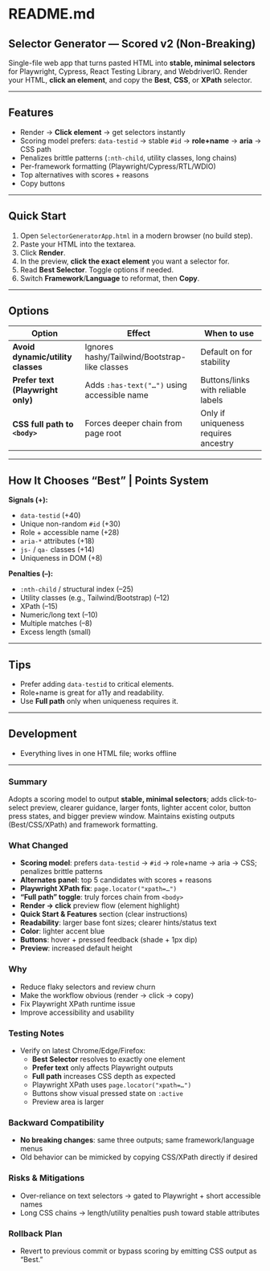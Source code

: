 # README.md

## Selector Generator — Scored v2 (Non-Breaking)

Single-file web app that turns pasted HTML into **stable, minimal selectors** for Playwright, Cypress, React Testing Library, and WebdriverIO. Render your HTML, **click an element**, and copy the **Best**, **CSS**, or **XPath** selector.

---

## Features
- Render → **Click element** → get selectors instantly
- Scoring model prefers: `data-testid` → stable `#id` → **role+name** → **aria** → CSS path
- Penalizes brittle patterns (`:nth-child`, utility classes, long chains)
- Per-framework formatting (Playwright/Cypress/RTL/WDIO)
- Top alternatives with scores + reasons
- Copy buttons

---

## Quick Start
1. Open `SelectorGeneratorApp.html` in a modern browser (no build step).
2. Paste your HTML into the textarea.
3. Click **Render**.
4. In the preview, **click the exact element** you want a selector for.
5. Read **Best Selector**. Toggle options if needed.
6. Switch **Framework**/**Language** to reformat, then **Copy**.

---

## Options

| Option | Effect | When to use |
|---|---|---|
| **Avoid dynamic/utility classes** | Ignores hashy/Tailwind/Bootstrap-like classes | Default on for stability |
| **Prefer text (Playwright only)** | Adds `:has-text("…")` using accessible name | Buttons/links with reliable labels |
| **CSS full path to `<body>`** | Forces deeper chain from page root | Only if uniqueness requires ancestry |

---

## How It Chooses “Best” | Points System

**Signals (+):**
- `data-testid` (+40)
- Unique non-random `#id` (+30)
- Role + accessible name (+28)
- `aria-*` attributes (+18)
- `js-` / `qa-` classes (+14)
- Uniqueness in DOM (+8)

**Penalties (–):**
- `:nth-child` / structural index (–25)
- Utility classes (e.g., Tailwind/Bootstrap) (–12)
- XPath (–15)
- Numeric/long text (–10)
- Multiple matches (–8)
- Excess length (small)

---

## Tips
- Prefer adding `data-testid` to critical elements.
- Role+name is great for a11y and readability.
- Use **Full path** only when uniqueness requires it.

---

## Development
- Everything lives in one HTML file; works offline

---
### Summary
Adopts a scoring model to output **stable, minimal selectors**; adds click-to-select preview, clearer guidance, larger fonts, lighter accent color, button press states, and bigger preview window. Maintains existing outputs (Best/CSS/XPath) and framework formatting.

### What Changed
- **Scoring model**: prefers `data-testid` → `#id` → role+name → aria → CSS; penalizes brittle patterns
- **Alternates panel**: top 5 candidates with scores + reasons
- **Playwright XPath fix**: `page.locator("xpath=…")`
- **“Full path” toggle**: truly forces chain from `<body>`
- **Render → click** preview flow (element highlight)
- **Quick Start & Features** section (clear instructions)
- **Readability**: larger base font sizes; clearer hints/status text
- **Color**: lighter accent blue
- **Buttons**: hover + pressed feedback (shade + 1px dip)
- **Preview**: increased default height

### Why
- Reduce flaky selectors and review churn
- Make the workflow obvious (render → click → copy)
- Fix Playwright XPath runtime issue
- Improve accessibility and usability

### Testing Notes
- Verify on latest Chrome/Edge/Firefox:
  - **Best Selector** resolves to exactly one element
  - **Prefer text** only affects Playwright outputs
  - **Full path** increases CSS depth as expected
  - Playwright XPath uses `page.locator("xpath=…")`
  - Buttons show visual pressed state on `:active`
  - Preview area is larger

### Backward Compatibility
- **No breaking changes**: same three outputs; same framework/language menus
- Old behavior can be mimicked by copying CSS/XPath directly if desired

### Risks & Mitigations
- Over-reliance on text selectors → gated to Playwright + short accessible names
- Long CSS chains → length/utility penalties push toward stable attributes

### Rollback Plan
- Revert to previous commit or bypass scoring by emitting CSS output as “Best.”
